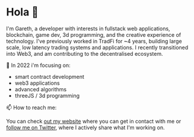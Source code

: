 # Hola 👋

<!--
**gareth-xyz/gareth-xyz** is a ✨ _special_ ✨ repository because its `README.md` (this file) appears on your GitHub profile.

Here are some ideas to get you started:

- 🔭 I’m currently working on ...
- 🌱 I’m currently learning ...
- 👯 I’m looking to collaborate on ...
- 🤔 I’m looking for help with ...
- 💬 Ask me about ...
- 😄 Pronouns: ...
- ⚡ Fun fact: ...
-->

I'm Gareth, a developer with interests in fullstack web applications, blockchain, game dev, 3d programming, and the creative experience of technology. I've previously worked in TradFi for ~4 years, building large scale, low latency trading systems and applications. I recently transitioned into Web3, and am contributing to the decentralised ecosystem.

🌱 In 2022 i'm focusing on:
- smart contract development
- web3 applications
- advanced algorithms
- threeJS / 3d programming

📫 How to reach me:

You can check [out my website](https://garethv.xyz/) where you can get in contact with me or [follow me on Twitter](https://twitter.com/gareth_xyz/), where I actively share what I'm working on.
